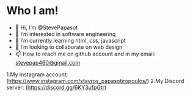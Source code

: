 # Who I am!

- 👋 Hi, I’m @StevePapasot
- 👀 I’m interested in software engineering
- 🌱 I’m currently learning html, css, javascript
- 💞️ I’m looking to collaborate on web design
- 📫 How to reach me on github account and in my email: stevepap460@gmail.com

1.My instagram account: (https://www.instagram.com/stavros_papasotiropoulos/) 
2.My Discord server: (https://discord.gg/6KY3ufpGtr)
